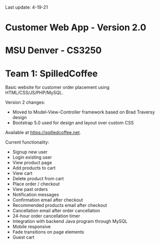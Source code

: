 Last update: 4-19-21

# Customer Web App - Version 2.0
# MSU Denver - CS3250
# Team 1: SpilledCoffee

Basic website for customer order placement using HTML/CSS/JS/PHP/MySQL.

Version 2 changes:
  - Moved to Model-View-Controller framework based on Brad Traversy design
  - Bootstrap 5.0 used for design and layout over custom CSS

Available at https://spilledcoffee.net.

Current functionality:
  - Signup new user
  - Login existing user
  - View product page
  - Add products to cart
  - View cart
  - Delete product from cart
  - Place order / checkout
  - View past orders
  - Notification messages
  - Confirmation email after checkout
  - Recommended products email after checkout
  - Cancellation email after order cancellation
  - 24-hour order cancellation timer
  - Integration with backend Java program through MySQL
  - Mobile responsive
  - Fade transitions on page elements
  - Guest cart

